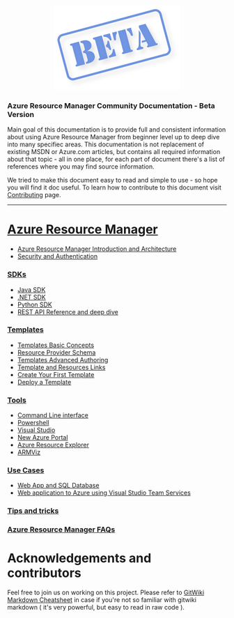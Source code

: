 <p align="center">
  <img src="images/beta.png">
</p>

### Azure Resource Manager Community Documentation - Beta Version

Main goal of this documentation is to provide full and consistent information about using Azure Resource Manager from beginner level  up to deep dive into many specifiec areas. This documentation is not replacement of existing MSDN or Azure.com articles, but contains all required information about that topic - all in one place, for each part of document there's a list of references where you may find source information.

We tried to make this document easy to read and simple to use - so hope you will find it doc useful.
To learn how to contribute to this document visit [Contributing](CONTRIBUTING.md) page.

---

# [Azure Resource Manager](ARM/README.md)  
 * [Azure Resource Manager Introduction and Architecture](ARM/Introduction.md)
 * [Security and Authentication](ARM/Security/README.md)

### [SDKs](ARM/SDKs/README.md)
 * [Java SDK](ARM/SDKs/Java-sdk.md)
 * [.NET SDK](ARM/SDKs/Net-sdk.md)
 * [Python SDK](ARM/SDKs/Python-sdk.md)
 * [REST API Reference and deep dive](ARM/SDKs/Rest-api.md)

### [Templates](ARM/Templates/README.md)
 * [Templates Basic Concepts](ARM/Templates/Templates_Basics.md)
 * [Resource Provider Schema](ARM/Templates/Template_resources_schema.md)
 * [Templates Advanced Authoring](ARM/Templates/Template_Advanced_Authoring.md)
 * [Template and Resources Links](ARM/Templates/Template_links.md)
 * [Create Your First Template](ARM/Templates/My_First_Template.md)
 * [Deploy a Template](ARM/Templates/Template_Deploy.md)

### [Tools](Tools/README.md)

 * [Command Line interface](Tools/CLI.md)
 * [Powershell](Tools/Powershell.md)
 * [Visual Studio](Tools/Visual-studio.md)
 * [New Azure Portal](Tools/Portal.md)
 * [Azure Resource Explorer](https://resources.azure.com/)
 * [ARMViz](http://armviz.io/)

### [Use Cases](Use-cases/README.md)
  * [Web App and SQL Database](Use-cases/web-app-and-sql-database/README.md)
  * [Web application to Azure using Visual Studio Team Services](Use-cases/Deploying-Web-App-with-SQL-DB-to-Azure-with-ARM-and-VSTS/README.md)

### [Tips and tricks](Tips-and-tricks/README.md)

### [Azure Resource Manager FAQs](ARM-FAQ.md)

# Acknowledgements and contributors

Feel free to join us on working on this project. Please refer to [GitWiki Markdown Cheatsheet](https://github.com/adam-p/markdown-here/wiki/Markdown-Cheatsheet) in case
if you're not so familiar with gitwiki markdown ( it's very powerful, but easy to read in raw code ).
